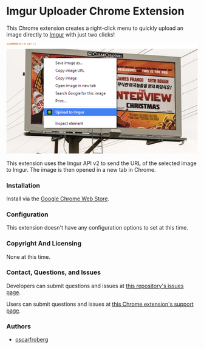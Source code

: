# Imgur Uploader Chrome Extension #

This Chrome extension creates a right-click menu to quickly upload an image directly to [Imgur](https://imgur.com) with just two clicks! 

![](right-click-screenshot.png)

This extension uses the Imgur API v2 to send the URL of the selected image to Imgur. The image is then opened in a new tab in Chrome.  

### Installation ###

Install via the [Google Chrome Web Store](https://chrome.google.com/webstore/detail/imgur-uploader/hgmpmjpekinnebjgnakcahjikbomnmlb/reviews).

### Configuration ###

This extension doesn't have any configuration options to set at this time.


### Copyright And Licensing ###

None at this time.

### Contact, Questions, and Issues ###

Developers can submit questions and issues at [this repository's issues page](https://github.com/oscarfroberg/imguruploader/issues).

Users can submit questions and issues at [this Chrome extension's support page](https://chrome.google.com/webstore/detail/imgur-uploader/hgmpmjpekinnebjgnakcahjikbomnmlb/support).

### Authors ###

- [oscarfroberg](https://github.com/oscarfroberg)
